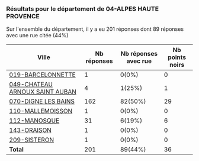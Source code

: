 ### Résultats pour le département de 04-ALPES HAUTE PROVENCE

Sur l'ensemble du département, il y a eu 201 réponses dont 89 réponses avec une rue citée (44%)

| Ville | Nb réponses | Nb réponses avec rue | Nb points noirs |
|-------------|-------------|----------------------|-----------------|
|<a href='019-BARCELONNETTE.md'>019-BARCELONNETTE</a>|1|0(0%)|0|
|<a href='049-CHATEAU ARNOUX SAINT AUBAN.md'>049-CHATEAU ARNOUX SAINT AUBAN</a>|4|1(25%)|1|
|<a href='070-DIGNE LES BAINS.md'>070-DIGNE LES BAINS</a>|162|82(50%)|29|
|<a href='110-MALLEMOISSON.md'>110-MALLEMOISSON</a>|1|0(0%)|0|
|<a href='112-MANOSQUE.md'>112-MANOSQUE</a>|31|6(19%)|6|
|<a href='143-ORAISON.md'>143-ORAISON</a>|1|0(0%)|0|
|<a href='209-SISTERON.md'>209-SISTERON</a>|1|0(0%)|0|
| **Total** |201|89(44%)|36|
